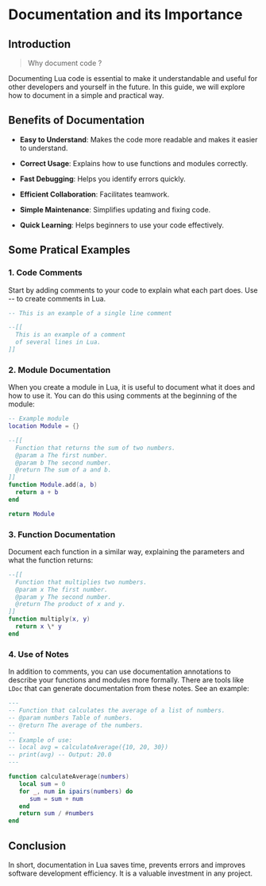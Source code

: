 # Documentation and its Importance

## Introduction

> Why document code ?

Documenting Lua code is essential to make it understandable and useful for other developers and yourself in the future. In this guide, we will explore how to document in a simple and practical way.

## Benefits of Documentation

- **Easy to Understand**: Makes the code more readable and makes it easier to understand.

- **Correct Usage**: Explains how to use functions and modules correctly.

- **Fast Debugging**: Helps you identify errors quickly.

- **Efficient Collaboration**: Facilitates teamwork.

- **Simple Maintenance**: Simplifies updating and fixing code.

- **Quick Learning**: Helps beginners to use your code effectively.

## Some Pratical Examples

### 1. Code Comments

Start by adding comments to your code to explain what each part does. Use -- to create comments in Lua.

```lua
-- This is an example of a single line comment

--[[
  This is an example of a comment
  of several lines in Lua.
]]
```

### 2. Module Documentation

When you create a module in Lua, it is useful to document what it does and how to use it. You can do this using comments at the beginning of the module:

```lua
-- Example module
location Module = {}

--[[
  Function that returns the sum of two numbers.
  @param a The first number.
  @param b The second number.
  @return The sum of a and b.
]]
function Module.add(a, b)
  return a + b
end

return Module
```

### 3. Function Documentation

Document each function in a similar way, explaining the parameters and what the function returns:

```lua
--[[
  Function that multiplies two numbers.
  @param x The first number.
  @param y The second number.
  @return The product of x and y.
]]
function multiply(x, y)
  return x \* y
end
```

### 4. Use of Notes

In addition to comments, you can use documentation annotations to describe your functions and modules more formally. There are tools like `LDoc` that can generate documentation from these notes. See an example:

```lua
---
-- Function that calculates the average of a list of numbers.
-- @param numbers Table of numbers.
-- @return The average of the numbers.
--
-- Example of use:
-- local avg = calculateAverage({10, 20, 30})
-- print(avg) -- Output: 20.0
---

function calculateAverage(numbers)
   local sum = 0
   for _, num in ipairs(numbers) do
      sum = sum + num
   end
   return sum / #numbers
end
```

## Conclusion

In short, documentation in Lua saves time, prevents errors and improves software development efficiency. It is a valuable investment in any project.
